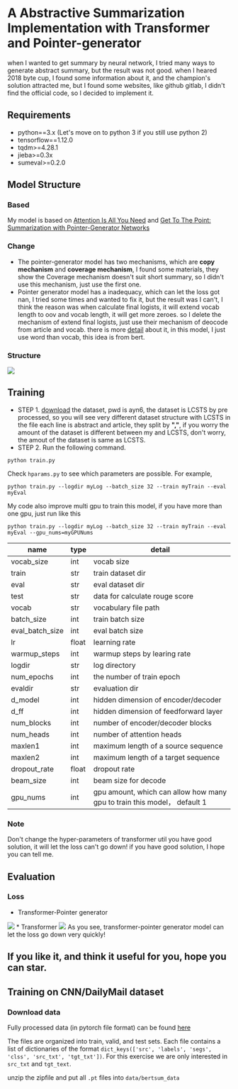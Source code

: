 # A Abstractive Summarization Implementation with Transformer and Pointer-generator
when I wanted to get summary by neural network, I tried many ways to generate abstract summary, but the result was not good.
when I heared 2018 byte cup, I found some information about it, and the champion's solution attracted me, but I found some websites,
like github gitlab, I didn't find the official code, so I decided to implement it.

## Requirements
* python==3.x (Let's move on to python 3 if you still use python 2)
* tensorflow==1.12.0
* tqdm>=4.28.1
* jieba>=0.3x
* sumeval>=0.2.0

## Model Structure
### Based
My model is based on [Attention Is All You Need](https://arxiv.org/abs/1706.03762) and [Get To The Point: Summarization with Pointer-Generator Networks](https://arxiv.org/abs/1704.04368)
### Change
* The pointer-generator model has two mechanisms, which are **copy mechanism** and **coverage mechanism**, I found some materials, 
they show the Coverage mechanism doesn't suit short summary, so I didn't use this mechanism, just use the first one.
* Pointer generator model has a inadequacy, which can let the loss got nan, I tried some times and wanted to fix it,
but the result was I can't, I think the reason was when calculate final logists, it will 
 extend vocab length to oov and vocab length, it will get more zeroes. so I delete the mechanism of extend final logists, just use their mechanism of 
deocode from article and vocab. there is more [detail](https://github.com/abisee/pointer-generator/issues/4) about it, 
in this model, I just use word than vocab, this idea is from bert.
### Structure
<img src="fig/structure.jpg">

## Training
* STEP 1. [download](https://pan.baidu.com/s/1szq0Wa60AS5ISpM_SNPcbA) the dataset, pwd is ayn6, the dataset is LCSTS by pre processed, so you will see very different dataset structure with LCSTS in the file
each line is abstract and article, they split by **","**, if you worry the amount of the dataset is different between my and LCSTS, don't 
worry, the amout of the dataset is same as LCSTS. 
* STEP 2. Run the following command.
```
python train.py
```
Check `hparams.py` to see which parameters are possible. For example,
```
python train.py --logdir myLog --batch_size 32 --train myTrain --eval myEval
```
My code also improve multi gpu to train this model, if you have more than one gpu, just run like this
```
python train.py --logdir myLog --batch_size 32 --train myTrain --eval myEval --gpu_nums=myGPUNums
```

| name | type | detail |
|--------------------|------|-------------|
vocab_size | int | vocab size
train | str | train dataset dir
eval | str| eval dataset dir
test | str| data for calculate rouge score
vocab | str| vocabulary file path
batch_size | int| train batch size
eval_batch_size | int| eval batch size
lr | float| learning rate
warmup_steps | int| warmup steps by learing rate
logdir | str| log directory
num_epochs | int| the number of train epoch
evaldir | str| evaluation dir
d_model | int| hidden dimension of encoder/decoder
d_ff | int| hidden dimension of feedforward layer
num_blocks | int| number of encoder/decoder blocks
num_heads | int| number of attention heads
maxlen1 | int| maximum length of a source sequence
maxlen2 | int| maximum length of a target sequence
dropout_rate | float| dropout rate
beam_size | int| beam size for decode
gpu_nums | int| gpu amount, which can allow how many gpu to train this model， default 1
### Note
Don't change the hyper-parameters of transformer util you have good solution, it will let the loss can't go down! if you have good solution, I hope you can tell me.

## Evaluation
### Loss
* Transformer-Pointer generator
<img src="fig/transformer-pointer gererator-loss.png" />
* Transformer 
<img src="fig/transformer-loss.png" />
As you see, transformer-pointer generator model can let the loss go down very quickly!

## If you like it, and think it useful for you, hope you can star.

## Training on CNN/DailyMail dataset
### Download data
Fully processed data (in pytorch file format) can be found [here](https://drive.google.com/open?id=1x0d61LP9UAN389YN00z0Pv-7jQgirVg6)

The files are organized into train, valid, and test sets. Each file contains a list of dictionaries of the format `dict_keys(['src', 'labels', 'segs', 'clss', 'src_txt', 'tgt_txt'])`. For this exercise we are only interested in `src_txt` and `tgt_text`.

unzip the zipfile and put all `.pt` files into `data/bertsum_data`

